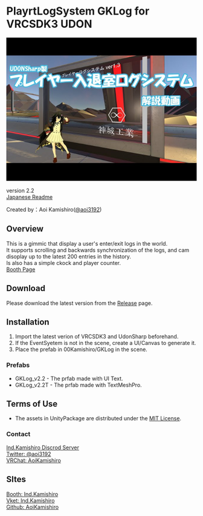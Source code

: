 # PlayrtLogSystem GKLog for VRCSDK3 UDON
![HeaderImage](_Resources/Images/img01.jpg)

version 2.2  
[Japanese Readme][00]

Created by：Aoi Kamishiro([@aoi3192][01])  

## Overview
This is a gimmic that display a user's enter/exit logs in the world.  
It supports scrolling and backwards synchronization of the logs, and cam disoplay up to the latest 200 entries in the history.  
Is also has a simple ckock and player counter.  
[Booth Page][71]  

## Download
Please download the latest version from the [Release][21] page.  

## Installation
1. Import the latest verion of VRCSDK3 and UdonSharp beforehand.  
2. If the EventSyetem is not in the scene, create a UI/Canvas to generate it.  
3. Place the prefab in 00Kamishiro/GKLog in the scene.

### Prefabs
* GKLog_v2.2 - The prfab made with UI Text.  
* GKLog_v2.2T - The prfab made with TextMeshPro.  

## Terms of Use
* The assets in UnityPackage are distributed under the [MIT License][61].  

### Contact
[Ind.Kamishiro Discrod Server][81]  
[Twitter: @aoi3192][82]  
[VRChat: AoiKamishiro][83]  

## SItes
[Booth: Ind.Kamishiro][91]  
[Vket: Ind.Kamishiro][92]  
[Github: AoiKamishiro][93]  

[00]:GKLog-README_JP.md
[01]:https://twitter.com/aoi3192
[21]:https://github.com/AoiKamishiro/VRChatPrefabs/releases
[61]:https://github.com/AoiKamishiro/VRChatPrefabs/blob/master/LICENSE
[71]:https://kamishirolab.booth.pm/items/2521621
[81]:https://discord.gg/8muNKrzaSK
[82]:https://twitter.com/aoi3192
[83]:https://www.vrchat.com/home/user/usr_19514816-2cf8-43cc-a046-9e2d87d15af7
[91]:https://kamishirolab.booth.pm/
[92]:https://www.v-market.work/ec/shops/1810/detail/
[93]:https://github.com/AoiKamishiro